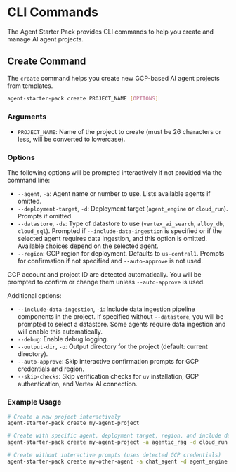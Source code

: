 # CLI Commands

The Agent Starter Pack provides CLI commands to help you create and manage AI agent projects.

## Create Command

The `create` command helps you create new GCP-based AI agent projects from templates.

```bash
agent-starter-pack create PROJECT_NAME [OPTIONS]
```

### Arguments

- `PROJECT_NAME`: Name of the project to create (must be 26 characters or less, will be converted to lowercase).

### Options

The following options will be prompted interactively if not provided via the command line:
- `--agent`, `-a`: Agent name or number to use. Lists available agents if omitted.
- `--deployment-target`, `-d`: Deployment target (`agent_engine` or `cloud_run`). Prompts if omitted.
- `--datastore`, `-ds`: Type of datastore to use (`vertex_ai_search`, `alloy_db`, `cloud_sql`). Prompted if `--include-data-ingestion` is specified or if the selected agent requires data ingestion, and this option is omitted. Available choices depend on the selected agent.
- `--region`: GCP region for deployment. Defaults to `us-central1`. Prompts for confirmation if not specified and `--auto-approve` is not used.

GCP account and project ID are detected automatically. You will be prompted to confirm or change them unless `--auto-approve` is used.

Additional options:
- `--include-data-ingestion`, `-i`: Include data ingestion pipeline components in the project. If specified without `--datastore`, you will be prompted to select a datastore. Some agents require data ingestion and will enable this automatically.
- `--debug`: Enable debug logging.
- `--output-dir`, `-o`: Output directory for the project (default: current directory).
- `--auto-approve`: Skip interactive confirmation prompts for GCP credentials and region.
- `--skip-checks`: Skip verification checks for `uv` installation, GCP authentication, and Vertex AI connection.

### Example Usage

```bash
# Create a new project interactively
agent-starter-pack create my-agent-project

# Create with specific agent, deployment target, region, and include data ingestion with Vertex AI Search
agent-starter-pack create my-agent-project -a agentic_rag -d cloud_run --region europe-west1 -i -ds vertex_ai_search

# Create without interactive prompts (uses detected GCP credentials)
agent-starter-pack create my-other-agent -a chat_agent -d agent_engine --auto-approve
```
